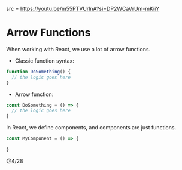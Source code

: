 src = https://youtu.be/m55PTVUrlnA?si=DP2WCaVrUm-mKiiY  

# Arrow Functions

When working with React, we use a lot of arrow functions.  
- Classic function syntax:
```js
function DoSomething() {
  // the logic goes here 
}
```
- Arrow function:
```js
const DoSomething = () => {
  // the logic goes here 
}
```

In React, we define components, and components are just functions.  
```js
const MyComponent = () => {
 
}
```

@4/28
